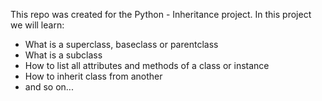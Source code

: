 This repo was created for the Python - Inheritance project.
In this project we will learn:
- What is a superclass, baseclass or parentclass
- What is a subclass
- How to list all attributes and methods of a class or instance
- How to inherit class from another
- and so on...
